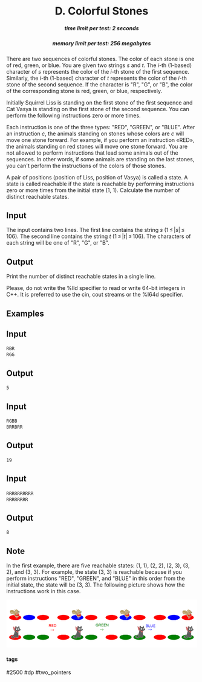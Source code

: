 <h1 style='text-align: center;'> D. Colorful Stones</h1>

<h5 style='text-align: center;'>time limit per test: 2 seconds</h5>
<h5 style='text-align: center;'>memory limit per test: 256 megabytes</h5>

There are two sequences of colorful stones. The color of each stone is one of red, green, or blue. You are given two strings *s* and *t*. The *i*-th (1-based) character of *s* represents the color of the *i*-th stone of the first sequence. Similarly, the *i*-th (1-based) character of *t* represents the color of the *i*-th stone of the second sequence. If the character is "R", "G", or "B", the color of the corresponding stone is red, green, or blue, respectively.

Initially Squirrel Liss is standing on the first stone of the first sequence and Cat Vasya is standing on the first stone of the second sequence. You can perform the following instructions zero or more times.

Each instruction is one of the three types: "RED", "GREEN", or "BLUE". After an instruction *c*, the animals standing on stones whose colors are *c* will move one stone forward. For example, if you perform an instruction «RED», the animals standing on red stones will move one stone forward. You are not allowed to perform instructions that lead some animals out of the sequences. In other words, if some animals are standing on the last stones, you can't perform the instructions of the colors of those stones.

A pair of positions (position of Liss, position of Vasya) is called a state. A state is called reachable if the state is reachable by performing instructions zero or more times from the initial state (1, 1). Calculate the number of distinct reachable states.

## Input

The input contains two lines. The first line contains the string *s* (1 ≤ |*s*| ≤ 106). The second line contains the string *t* (1 ≤ |*t*| ≤ 106). The characters of each string will be one of "R", "G", or "B".

## Output

Print the number of distinct reachable states in a single line.

Please, do not write the %lld specifier to read or write 64-bit integers in С++. It is preferred to use the cin, cout streams or the %I64d specifier.

## Examples

## Input


```
RBR  
RGG  

```
## Output


```
5  

```
## Input


```
RGBB  
BRRBRR  

```
## Output


```
19  

```
## Input


```
RRRRRRRRRR  
RRRRRRRR  

```
## Output


```
8  

```
## Note

In the first example, there are five reachable states: (1, 1), (2, 2), (2, 3), (3, 2), and (3, 3). For example, the state (3, 3) is reachable because if you perform instructions "RED", "GREEN", and "BLUE" in this order from the initial state, the state will be (3, 3). The following picture shows how the instructions work in this case.

 ![](images/065f5ac24b2bb238d41703ba884241a47476f0c5.png) 

#### tags 

#2500 #dp #two_pointers 